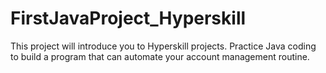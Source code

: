 # FirstJavaProject_Hyperskill
This project will introduce you to Hyperskill projects. Practice Java coding to build a program that can automate your account management routine.
